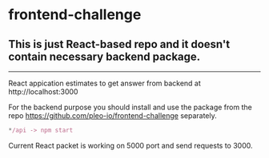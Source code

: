 # frontend-challenge

## This is just React-based repo and it doesn't contain necessary backend package.
---
React appication estimates to get answer from backend at http://localhost:3000

For the backend purpose you should install and use the package from the repo https://github.com/pleo-io/frontend-challenge separately. 
```javascript
*/api -> npm start
```


Current React packet is working on 5000 port and send requests to 3000.
